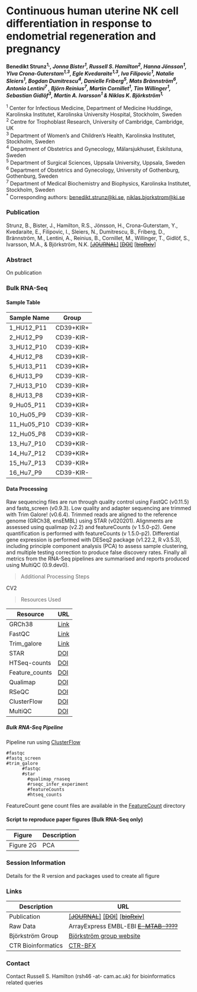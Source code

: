 # Continuous human uterine NK cell differentiation in response to endometrial regeneration and pregnancy

**Benedikt Strunz<sup>1,*</sup>, Jonna Bister<sup>1</sup>, Russell S. Hamilton<sup>2</sup>, Hanna Jönsson<sup>1</sup>, Ylva Crona-Guterstam<sup>1,3</sup>, Egle Kvedaraite<sup>1,3</sup>, Iva Filipovic<sup>1</sup>, Natalie Sleiers<sup>1</sup>, Bogdan Dumitrescu<sup>4</sup>, Danielle Friberg<sup>5</sup>, Mats Brännström<sup>6</sup>, Antonio Lentini<sup>7</sup> , Björn Reinius<sup>7</sup>, Martin Cornillet<sup>1</sup>, Tim Willinger<sup>1</sup>, Sebastian Gidlöf<sup>3</sup>, Martin A. Ivarsson<sup>1</sup> & Niklas K. Björkström<sup>1,*</sup>**

<sup>1</sup> Center for Infectious Medicine, Department of Medicine Huddinge, Karolinska Institutet, Karolinska University Hospital, Stockholm, Sweden <br>
<sup>2</sup> Centre for Trophoblast Research, University of Cambridge, Cambridge, UK <br>
<sup>3</sup> Department of Women’s and Children’s Health, Karolinska Institutet, Stockholm, Sweden <br>
<sup>4</sup> Department of Obstetrics and Gynecology, Mälarsjukhuset, Eskilstuna, Sweden <br>
<sup>5</sup> Department of Surgical Sciences, Uppsala University, Uppsala, Sweden <br>
<sup>6</sup> Department of Obstetrics and Gynecology, University of Gothenburg, Gothenburg, Sweden <br>
<sup>7</sup> Department of Medical Biochemistry and Biophysics, Karolinska Institutet, Stockholm, Sweden <br>
<sup>*</sup> Corresponding authors: benedikt.strunz@ki.se, niklas.bjorkstrom@ki.se


### Publication ###

Strunz, B., Bister, J., Hamilton, R.S., Jönsson, H., Crona-Guterstam, Y., Kvedaraite, E.,  Filipovic, I., Sleiers, N., Dumitrescu, B., Friberg, D., Brännström, M., Lentini, A., Reinius, B., Cornillet, M., Willinger, T., Gidlöf, S., Ivarsson, M.A., & Björkström, N.K. [[<s>JOURNAL</s>]](https://) [[<s>DOI</s>]](https://doi.org/) [[<s>bioRxiv</s>]](https://doi.org/10.1101/)

### Abstract ###

On publication

### Bulk RNA-Seq ###

#### Sample Table ####

| Sample Name	| Group      |
| ----------- | ---------- |
| 1_HU12_P11  | CD39+KIR+  |
| 2_HU12_P9	  | CD39-KIR-  |
| 3_HU12_P10  | CD39-KIR+  |
| 4_HU12_P8	  | CD39+KIR-  |
| 5_HU13_P11  | CD39+KIR+  |
| 6_HU13_P9	  | CD39-KIR-  |
| 7_HU13_P10  | CD39-KIR+  |
| 8_HU13_P8	  | CD39+KIR-  |
| 9_Hu05_P11	| CD39+KIR+  |
| 10_Hu05_P9	| CD39-KIR-  |
| 11_Hu05_P10	| CD39-KIR+  |
| 12_Hu05_P8	| CD39+KIR-  |
| 13_Hu7_P10	| CD39+KIR-  |
| 14_Hu7_P12	| CD39+KIR+  |
| 15_Hu7_P13	| CD39-KIR+  |
| 16_Hu7_P9	  | CD39-KIR-  |


#### Data Processing ####

Raw sequencing files are run through quality control using FastQC (v0.11.5) and fastq_screen (v0.9.3). Low quality and adapter sequencing are trimmed with Trim Galore! (v0.6.4). Trimmed reads are aligned to the reference genome (GRCh38, ensEMBL) using STAR (v020201). Alignments are assessed using qualimap (v2.2) and featureCounts (v 1.5.0-p2). Gene quantification is performed with featureCounts (v 1.5.0-p2). Differential gene expression is performed with DESeq2 package (v1.22.2, R v3.5.3), including principle component analysis (PCA) to assess sample clustering, and multiple testing correction to produce false discovery rates. Finally all metrics from the RNA-Seq pipelines are summarised and reports produced using MultiQC (0.9.dev0).

> Additional Processing Steps

CV2

> Resources Used

Resource       | URL
-------------- | --------------
GRCh38         | [Link](https://www.ensembl.org/Homo_sapiens/Info/Index)
FastQC         | [Link](http://www.bioinformatics.babraham.ac.uk/projects/fastqc/)
Trim_galore    | [Link](http://www.bioinformatics.babraham.ac.uk/projects/trim_galore/)
STAR           | [DOI](https://doi.org/10.1093/bioinformatics/bts635)
HTSeq-counts   | [DOI](http://dx.doi.org/10.1093/bioinformatics/btu638)
Feature_counts | [DOI](http://dx.doi.org/10.1093/bioinformatics/btt656)
Qualimap       | [DOI](https://doi.org/10.1093/bioinformatics/bts503)
RSeQC          | [DOI](http://doi.org/10.1093/bioinformatics/bts356)
ClusterFlow    | [DOI](http://dx.doi.org/10.12688/f1000research.10335.2)
MultiQC        | [DOI](http://dx.doi.org/10.1093/bioinformatics/btw354)

##### Bulk RNA-Seq Pipeline #####

Pipeline run using [ClusterFlow](http://clusterflow.io)

    #fastqc
    #fastq_screen
    #trim_galore
          #fastqc
          #star
            #qualimap_rnaseq
            #rseqc_infer_experiment
            #featureCounts
            #htseq_counts

FeatureCount gene count files are available in the [FeatureCount](FeatureCount/) directory

#### Script to reproduce paper figures (Bulk RNA-Seq only) ####

Figure        | Description
------------- | --------------
Figure 2G     | PCA


### Session Information ###
Details for the R version and packages used to create all figure



### Links ###

Description   | URL
------------- | ----------
Publication   | [[<s>JOURNAL</s>]](https://) [[<s>DOI</s>]](https://doi.org/) [[<s>bioRxiv</s>]](https://doi.org/10.1101/)
Raw Data      | ArrayExpress EMBL-EBI [<s>E-MTAB-????</s>](https://www.ebi.ac.uk/arrayexpress/experiments/E-MTAB-????)
Björkström Group | [Björkström group website](https://ki.se/en/medh/niklas-bjorkstrom-group)
CTR Bioinformatics | [CTR-BFX](https://www.trophoblast.cam.ac.uk/Resources/BioInformatics)

### Contact ###

Contact Russell S. Hamilton (rsh46 -at- cam.ac.uk) for bioinformatics related queries
